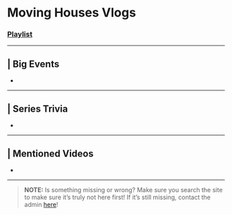 # Moving Houses Vlogs
### [Playlist](https://www.youtube.com/playlist?list=PLwljWXtmIKiR-P2zo92MltQhVHCPAT_o4)

----

## | Big Events
- 

----

## | Series Trivia
- 

----
 
## | Mentioned Videos
- []()
 
----
 
> **NOTE:** Is something missing or wrong? Make sure you search the site to make sure it’s truly not here first! If it’s still missing, contact the admin [here](../chapter_2.md)!
